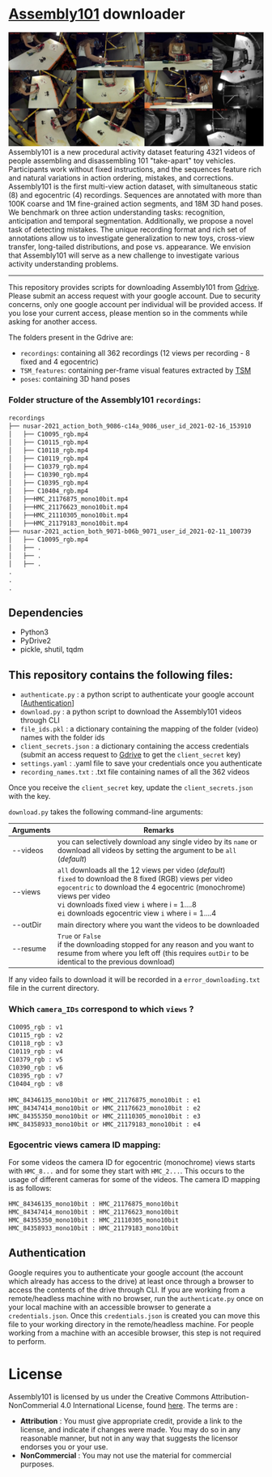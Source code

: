 # [Assembly101](https://assembly-101.github.io/) downloader
![model](https://github.com/assembly-101/assembly-101.github.io/blob/main/docs/assets/assembly.jpg)
Assembly101 is a new procedural activity dataset featuring 4321 videos of people assembling and disassembling 101 "take-apart" toy vehicles. Participants work without fixed instructions, and the sequences feature rich and natural variations in action ordering, mistakes, and corrections. Assembly101 is the first multi-view action dataset, with simultaneous static (8) and egocentric (4) recordings. Sequences are annotated with more than 100K coarse and 1M fine-grained action segments, and 18M 3D hand poses. We benchmark on three action understanding tasks: recognition, anticipation and temporal segmentation. Additionally, we propose a novel task of detecting mistakes. The unique recording format and rich set of annotations allow us to investigate generalization to new toys, cross-view transfer, long-tailed distributions, and pose vs. appearance. We envision that Assembly101 will serve as a new challenge to investigate various activity understanding problems.
- - -
This repository provides scripts for downloading Assembly101 from [Gdrive](https://drive.google.com/drive/folders/1nh8PHwEw04zxkkkKlfm4fsR3IPEDvLKj). Please submit an access request with your google account. Due to security concerns, only one google account per individual will be provided access. If you lose your current access, please mention so in the comments while asking for another access.

The folders present in the Gdrive are:
- `recordings`: containing all 362 recordings (12 views per recording - 8 fixed and 4 egocentric)
- `TSM_features`: containing per-frame visual features extracted by [TSM](https://openaccess.thecvf.com/content_ICCV_2019/papers/Lin_TSM_Temporal_Shift_Module_for_Efficient_Video_Understanding_ICCV_2019_paper.pdf)
- `poses`: containing 3D hand poses

### Folder structure of the Assembly101 `recordings`:
```
recordings
├── nusar-2021_action_both_9086-c14a_9086_user_id_2021-02-16_153910
│   ├── C10095_rgb.mp4
│   ├── C10115_rgb.mp4
│   ├── C10118_rgb.mp4
│   ├── C10119_rgb.mp4
│   ├── C10379_rgb.mp4
│   ├── C10390_rgb.mp4
│   ├── C10395_rgb.mp4
│   ├── C10404_rgb.mp4
│   ├──HMC_21176875_mono10bit.mp4
│   ├──HMC_21176623_mono10bit.mp4
│   ├──HMC_21110305_mono10bit.mp4
│   ├──HMC_21179183_mono10bit.mp4
├── nusar-2021_action_both_9071-b06b_9071_user_id_2021-02-11_100739
│   ├── C10095_rgb.mp4
│   ├── .
│   ├── .
│   ├── .
.
.
.
```

## Dependencies
- Python3
- PyDrive2
- pickle, shutil, tqdm

## This repository contains the following files:
- `authenticate.py` : a python script to authenticate your google account [[Authentication](#authentication)]
- `download.py` : a python script to download the Assembly101 videos through CLI
- `file_ids.pkl` : a dictionary containing the mapping of the folder (video) names with the folder ids
- `client_secrets.json` : a dictionary containing the access credentials (submit an access request to [Gdrive](https://drive.google.com/drive/folders/1nh8PHwEw04zxkkkKlfm4fsR3IPEDvLKj) to get the `client_secret` key)
- `settings.yaml` : .yaml file to save your credentials once you authenticate
- `recording_names.txt` : .txt file containing names of all the 362 videos

Once you receive the `client_secret` key, update the `client_secrets.json` with the key.

`download.py` takes the following command-line arguments:

| Arguments | Remarks |
|-----------|---------|
|--videos    | you can selectively download any single video by its `name` or download all videos by setting the argument to be `all` (*default*) | 
|--views    | `all` downloads all the 12 views per video (*default*)<br/> `fixed` to download the 8 fixed (RGB) views per video <br/> `egocentric` to download the 4 egocentric (monochrome) views per video <br/> v`i` downloads fixed view `i` where i = 1....8 <br/> e`i` downloads egocentric view `i` where i = 1....4
|--outDir    |  main directory where you want the videos to be downloaded
|--resume    |  `True` or `False` <br/> if the downloading stopped for any reason and you want to resume from where you left off (this requires `outDir` to be identical to the previous download)

If any video fails to download it will be recorded in a `error_downloading.txt` file in the current directory.

### Which `camera_IDs` correspond to which `views` ?
```
C10095_rgb : v1
C10115_rgb : v2
C10118_rgb : v3
C10119_rgb : v4
C10379_rgb : v5
C10390_rgb : v6
C10395_rgb : v7
C10404_rgb : v8

HMC_84346135_mono10bit or HMC_21176875_mono10bit : e1
HMC_84347414_mono10bit or HMC_21176623_mono10bit : e2
HMC_84355350_mono10bit or HMC_21110305_mono10bit : e3
HMC_84358933_mono10bit or HMC_21179183_mono10bit : e4
```

### Egocentric views camera ID mapping:
For some videos the camera ID for egocentric (monochrome) views starts with `HMC_8...` and for some they start with `HMC_2...`. This occurs to the usage of different cameras for some of the videos. The camera ID mapping is as follows:

```
HMC_84346135_mono10bit : HMC_21176875_mono10bit
HMC_84347414_mono10bit : HMC_21176623_mono10bit
HMC_84355350_mono10bit : HMC_21110305_mono10bit
HMC_84358933_mono10bit : HMC_21179183_mono10bit
```

## Authentication
Google requires you to authenticate your google account (the account which already has access to the drive) at least once through a browser to access the contents of the drive through CLI. If you are working from a remote/headless machine with no browser, run the `authenticate.py` once on your local machine with an accessible browser to generate a `credentials.json`. Once this `credentials.json` is created you can move this file to your working directory in the remote/headless machine. For people working from a machine with an accesible browser, this step is not required to perform.

# License
Assembly101 is licensed by us under the Creative Commons Attribution-NonCommerial 4.0 International License, found [here](https://creativecommons.org/licenses/by-nc/4.0/). The terms are :
- **Attribution** : You must give appropriate credit, provide a link to the license, and indicate if changes were made. You may do so in any reasonable manner, but not in any way that suggests the licensor endorses you or your use.
- **NonCommercial** : You may not use the material for commercial purposes.
